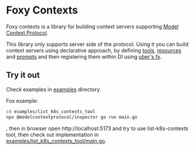 # Foxy Contexts

Foxy contexts is a library for building context servers supporting [Model Context Protocol](https://modelcontextprotocol.io/).

This library only supports server side of the protocol. Using it you can build context servers using declarative approach, by defining [tools](https://modelcontextprotocol.io/docs/concepts/tools), [resources](https://modelcontextprotocol.io/docs/concepts/resources) and [prompts](https://modelcontextprotocol.io/docs/concepts/prompts) and then registering them within DI using [uber's fx](https://modelcontextprotocol.io/docs/concepts/resources).

## Try it out

Check examples in [examples](./examples) directory.

Fox example:

```bash
cd examples/list_k8s_contexts_tool
npx @modelcontextprotocol/inspector go run main.go
```
, then in browser open http://localhost:5173 and try to use list-k8s-contexts tool, then check out implementation in [examples/list_k8s_contexts_tool/main.go](./examples/list_k8s_contexts_tool/main.go).




